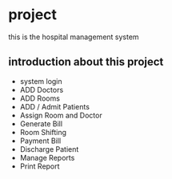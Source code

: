 # project
this is the hospital management system
## introduction about this project
  - system login
  - ADD Doctors
  - ADD Rooms
  - ADD / Admit Patients
  - Assign Room and Doctor
  - Generate Bill
  - Room Shifting
  - Payment Bill
  - Discharge Patient
  - Manage Reports
  - Print Report
  